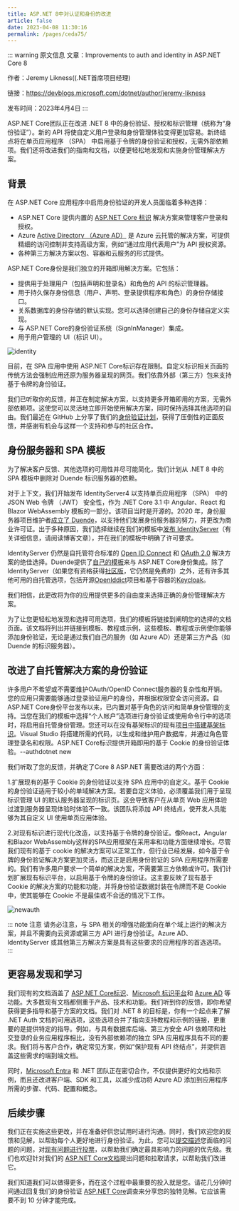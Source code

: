 ```yaml
---
title: ASP.NET 8中对认证和身份的改进
article: false
date: 2023-04-08 11:30:16
permalink: /pages/ceda75/
---
```


::: warning 原文信息
文章：Improvements to auth and identity in ASP.NET Core 8

作者：Jeremy Likness((.NET首席项目经理)

链接：https://devblogs.microsoft.com/dotnet/author/jeremy-likness

发布时间：2023年4月4日
:::

<!-- more -->

ASP.NET Core团队正在改进 .NET 8 中的身份验证、授权和标识管理（统称为“身份验证”）。新的 API 将使自定义用户登录和身份管理体验变得更加容易。新终结点将在单页应用程序 （SPA） 中启用基于令牌的身份验证和授权，无需外部依赖项。我们还将改进我们的指南和文档，以便更轻松地发现和实施身份管理解决方案。

## 背景

在 ASP.NET Core 应用程序中启用身份验证的开发人员面临着多种选择：

- ASP.NET Core 提供内置的 [ASP.NET Core 标识](https://learn.microsoft.com/aspnet/core/security/authentication/identity) 解决方案来管理客户登录和授权。
- Azure [Active Directory （Azure AD）](https://azure.microsoft.com/products/active-directory/) 是 Azure 云托管的解决方案，可提供精细的访问控制并支持高级方案，例如“通过应用代表用户”为 API 授权资源。
- 各种第三方解决方案以包、容器和云服务的形式提供。

ASP.NET Core身份是我们独立的开箱即用解决方案。它包括：

- 提供用于处理用户（包括声明和登录名）和角色的 API 的标识管理器。
- 用于持久保存身份信息（用户、声明、登录提供程序和角色）的身份存储接口。
- 关系数据库的身份存储的默认实现。您可以选择创建自己的身份存储自定义实现。
- 与 ASP.NET Core的身份验证系统（SignInManager）集成。
- 用于用户管理的 UI（标识 UI）。

<img src="/img/blog/1000/identity.svg" alt="identity"/>

目前，在 SPA 应用中使用 ASP.NET Core标识存在限制。自定义标识相关页面的传统方法会强制应用还原为服务器呈现的网页。我们依靠外部（第三方）包来支持基于令牌的身份验证。

我们已听取你的反馈，并正在制定解决方案，以支持更多开箱即用的方案，无需外部依赖项。这使您可以灵活地立即开始使用解决方案，同时保持选择其他选项的自由。我们最近在 GitHub 上分享了我们的[身份验证计划](https://github.com/dotnet/aspnetcore/issues/42158#issuecomment-1481742187)，获得了压倒性的正面反馈，并感谢有机会与这样一个支持和参与的社区合作。

## 身份服务器和 SPA 模板

为了解决客户反馈、其他选项的可用性并尽可能简化，我们计划从 .NET 8 中的 SPA 模板中删除对 Duende 标识服务器的依赖。

对于上下文，我们开始发布 IdentityServer4 以支持单页应用程序 （SPA） 中的 JSON Web 令牌 （JWT） 安全性，作为 .NET Core 3.1 中 Angular、React 和 Blazor WebAssembly 模板的一部分。该项目当时是开源的。2020 年，身份服务器项目维护者[成立了 Duende](https://blog.duendesoftware.com/posts/20201001_helloduende/)，以支持他们发展身份服务器的努力，并更改为商业许可证。出于多种原因，我们选择继续在我们的模板中[发布 IdentityServer](https://devblogs.microsoft.com/dotnet/asp-net-core-6-and-authentication-servers/)（有关详细信息，请阅读博客文章），并在我们的模板中明确了许可要求。

IdentityServer 仍然是自托管符合标准的 [Open ID Connect](https://openid.net/connect/) 和 [OAuth 2.0](https://oauth.net/2/) 解决方案的绝佳选择。Duende提供了[自己的模板](https://docs.duendesoftware.com/identityserver/v6/overview/packaging/#templates)来与 ASP.NET Core身份集成。除了IdentityServer（如果您有资格获得[社区版](https://duendesoftware.com/products/communityedition)，它仍然是免费的）之外，还有许多其他可用的自托管选项，包括开源[OpenIddict](https://documentation.openiddict.com/)项目和基于容器的[Keycloak](https://www.keycloak.org/)。

我们相信，此更改将为你的应用提供更多的自由度来选择正确的身份管理解决方案。

为了让您更轻松地发现和选择可用选项，我们的模板将链接到阐明您的选择的文档页面。该文档将列出并链接到模板、教程或示例，这些模板、教程或示例使你能够添加身份验证，无论是通过我们自己的服务（如 Azure AD）还是第三方产品（如 Duende 的标识服务器）。

## 改进了自托管解决方案的身份验证

许多用户不希望或不需要维护OAuth/OpenID Connect服务器的复杂性和开销。您的应用只需要能够通过登录验证用户的身份，并根据权限安全访问资源。自 ASP.NET Core身份平台发布以来，已内置对基于角色的访问和简单身份管理的支持。当您在我们的模板中选择“个人帐户”选项进行身份验证或使用命令行中的选项时，将启用自托管身份管理。您还可以在没有基架标识的现有[项目中搭建基架标识](https://learn.microsoft.com/aspnet/core/security/authentication/scaffold-identity)。Visual Studio 将搭建所需的代码，以生成和维护用户数据库，并通过角色管理登录名和权限。ASP.NET Core标识提供开箱即用的基于 Cookie 的身份验证体验。--authdotnet new

我们听取了您的反馈，并确定了Core 8 ASP.NET 需要改进的两个方面：

1.扩展现有的基于 Cookie 的身份验证以支持 SPA 应用中的自定义。基于 Cookie 的身份验证适用于较小的单域解决方案。若要自定义体验，必须覆盖我们用于呈现标识管理 UI 的默认服务器呈现的标识页。这会导致客户在从单页 Web 应用体验过渡到服务器呈现体验时体验不一致。该团队将添加 API 终结点，使开发人员能够为其自定义 UI 使用单页应用体验。

2.对现有标识进行现代化改造，以支持基于令牌的身份验证。像React，Angular和Blazor WebAssembly这样的SPA应用框架在采用率和功能方面继续增长。尽管我们现有的基于 cookie 的解决方案可以正常工作，但行业已经发展，如今基于令牌的身份验证解决方案更加灵活，而这正是启用身份验证的 SPA 应用程序所需要的。我们有许多用户要求一个简单的解决方案，不需要第三方依赖或许可。我们计划扩展现有标识平台，以启用基于令牌的身份验证。这主要反映了现有基于 Cookie 的解决方案的功能和功能，并将身份验证数据封装在令牌而不是 Cookie 中，使其能够在 Cookie 不是最佳或不合适的情况下工作。

<img src="/img/blog/1000/newauth.svg" alt="newauth"/>

::: note 注意
请务必注意，与 SPA 相关的增强功能面向在单个域上运行的解决方案，并且不需要向云资源或第三方 API 进行身份验证。Azure AD、IdentityServer 或其他第三方解决方案是具有这些要求的应用程序的首选选项。
:::

## 更容易发现和学习

我们现有的文档涵盖了 [ASP.NET Core标识](https://learn.microsoft.com/aspnet/core/security/authentication/identity)、[Microsoft 标识平台](https://learn.microsoft.com/azure/active-directory/develop/v2-overview)和 [Azure AD](https://learn.microsoft.com/azure/active-directory/fundamentals/active-directory-whatis) 等功能。大多数现有文档都侧重于产品、技术和功能。我们听到你的反馈，即你希望获得更多指导和基于方案的文档。我们对 .NET 8 的目标是，你有一个起点来了解 .NET Auth 文档的可用选项，这些选项合并了指向支持教程和示例的链接，更重要的是提供特定的指导。例如，与具有数据库后端、第三方安全 API 依赖项和社交登录的业务应用程序相比，没有外部依赖项的独立 SPA 应用程序具有不同的要求。我们将与客户合作，确定常见方案，例如“保护现有 API 终结点”，并提供涵盖这些需求的端到端文档。

同时，[Microsoft Entra](https://www.microsoft.com/security/business/microsoft-entra) 和 .NET 团队正在密切合作，不仅提供更好的文档和示例，而且还改进客户端、SDK 和工具，以减少成功将 Azure AD 添加到应用程序所需的步骤、代码、配置和概念。

## 后续步骤

我们正在实施这些更改，并在准备好供您试用时进行沟通。同时，我们欢迎您的反馈和见解，以帮助每个人更好地进行身份验证。为此，您可以[提交描述](https://github.com/dotnet/aspnetcore/issues/new/choose)您面临的问题的问题，对[现有问题进行投票](https://github.com/dotnet/aspnetcore/issues?q=is%3Aissue+is%3Aopen+label%3Aarea-security)，以帮助我们确定最具影响力的问题的优先级。我们也欢迎针对我们的 [ASP.NET Core文档](https://github.com/dotnet/aspnetcore.docs)提出问题和拉取请求，以帮助我们改进它。

我们知道我们可以做得更多，而在这个过程中最重要的投入就是您。请花几分钟时间通过回复我们的身份验证 [ASP.NET Core](https://www.surveymonkey.com/r/authaspnetcore8)调查来分享您的独特见解。它应该需要不到 10 分钟才能完成。




